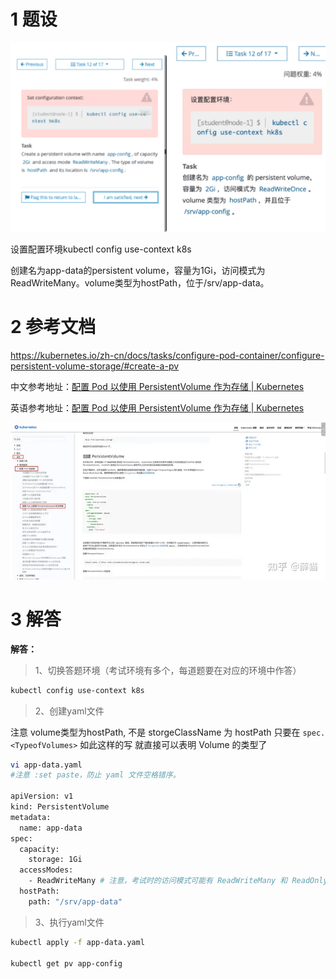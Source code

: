 

# 1 题设

![](image/12cka20240429174729.png)

设置配置环境kubectl config use-context k8s

创建名为app-data的persistent volume，容量为1Gi，访问模式为ReadWriteMany。volume类型为hostPath，位于/srv/app-data。



# 2 参考文档

https://kubernetes.io/zh-cn/docs/tasks/configure-pod-container/configure-persistent-volume-storage/#create-a-pv

中文参考地址：[配置 Pod 以使用 PersistentVolume 作为存储 | Kubernetes](https://kubernetes.io/zh/docs/tasks/configure-pod-container/configure-persistent-volume-storage/)

英语参考地址：[配置 Pod 以使用 PersistentVolume 作为存储 | Kubernetes](https://kubernetes.io/docs/tasks/configure-pod-container/configure-persistent-volume-storage/)

![](image/v2-477de27080cc2c0bf3e720709be40e0c_720w.webp)

# 3 解答

**解答：**

> 1、切换答题环境（考试环境有多个，每道题要在对应的环境中作答）

```bash
kubectl config use-context k8s
```

> 2、创建yaml文件

注意 volume类型为hostPath, 不是 storgeClassName 为 hostPath 
只要在 `spec.<TypeofVolumes>` 如此这样的写 就直接可以表明 Volume 的类型了 

```bash
vi app-data.yaml 
#注意 :set paste，防止 yaml 文件空格错序。
 
apiVersion: v1
kind: PersistentVolume
metadata:
  name: app-data
spec:
  capacity:
    storage: 1Gi
  accessModes:
    - ReadWriteMany # 注意，考试时的访问模式可能有 ReadWriteMany 和 ReadOnlyMany 和 ReadWriteOnce，根据题目要求写。
  hostPath:
    path: "/srv/app-data"
```

> 3、执行yaml文件

```bash
kubectl apply -f app-data.yaml

kubectl get pv app-config
```

